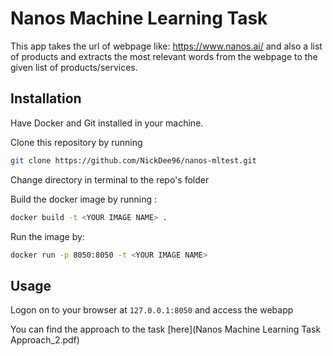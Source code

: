 # Nanos Machine Learning Task

This app takes the  url of webpage like: https://www.nanos.ai/ and also a list of products and extracts the most relevant words from the webpage to
the given list of products/services.


## Installation

Have Docker and Git installed in your machine.

Clone this repository by running

```bash
git clone https://github.com/NickDee96/nanos-mltest.git
```

Change directory in terminal  to the repo's folder

Build the docker image by running : 

```bash
docker build -t <YOUR IMAGE NAME> .
```

Run the image by:

```bash
docker run -p 8050:8050 -t <YOUR IMAGE NAME>
```

## Usage

Logon on to your browser at `127.0.0.1:8050` and access the webapp

You can find the approach to the task [here](Nanos Machine Learning Task Approach_2.pdf)